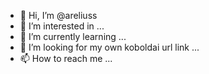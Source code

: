 - 👋 Hi, I’m @areliuss
- 👀 I’m interested in ...
- 🌱 I’m currently learning ...
- 💞️ I’m looking for my own koboldai url link ...
- 📫 How to reach me ...

<!---
areliuss/areliuss is a ✨ special ✨ repository because its `README.md` (this file) appears on your GitHub profile.
You can click the Preview link to take a look at your changes.
--->
